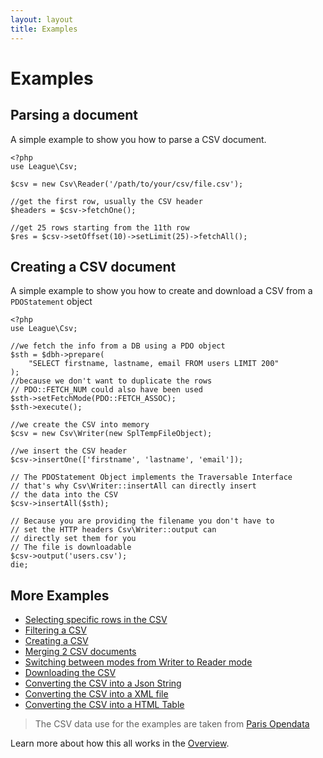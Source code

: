 ```yaml
---
layout: layout
title: Examples
---
```


# Examples

## Parsing a document

A simple example to show you how to parse a CSV document.

~~~.language-php
<?php
use League\Csv;

$csv = new Csv\Reader('/path/to/your/csv/file.csv');

//get the first row, usually the CSV header
$headers = $csv->fetchOne();

//get 25 rows starting from the 11th row
$res = $csv->setOffset(10)->setLimit(25)->fetchAll();
~~~
		
## Creating a CSV document

A simple example to show you how to create and download a CSV from a `PDOStatement` object

~~~.language-php
<?php
use League\Csv;

//we fetch the info from a DB using a PDO object
$sth = $dbh->prepare(
	"SELECT firstname, lastname, email FROM users LIMIT 200"
);
//because we don't want to duplicate the rows 
// PDO::FETCH_NUM could also have been used
$sth->setFetchMode(PDO::FETCH_ASSOC);
$sth->execute();

//we create the CSV into memory
$csv = new Csv\Writer(new SplTempFileObject);

//we insert the CSV header
$csv->insertOne(['firstname', 'lastname', 'email']);

// The PDOStatement Object implements the Traversable Interface
// that's why Csv\Writer::insertAll can directly insert
// the data into the CSV
$csv->insertAll($sth);

// Because you are providing the filename you don't have to 
// set the HTTP headers Csv\Writer::output can 
// directly set them for you
// The file is downloadable
$csv->output('users.csv');
die;
~~~

## More Examples

* [Selecting specific rows in the CSV](https://github.com/thephpleague/csv/blob/master/examples/extract.php)
* [Filtering a CSV](https://github.com/thephpleague/csv/blob/master/examples/filtering.php)
* [Creating a CSV](https://github.com/thephpleague/csv/blob/master/examples/writing.php)
* [Merging 2 CSV documents](https://github.com/thephpleague/csv/blob/master/examples/merge.php)
* [Switching between modes from Writer to Reader mode](https://github.com/thephpleague/csv/blob/master/examples/switchmode.php)
* [Downloading the CSV](https://github.com/thephpleague/csv/blob/master/examples/download.php)
* [Converting the CSV into a Json String](https://github.com/thephpleague/csv/blob/master/examples/json.php)
* [Converting the CSV into a XML file](https://github.com/thephpleague/csv/blob/master/examples/xml.php)
* [Converting the CSV into a HTML Table](https://github.com/thephpleague/csv/blob/master/examples/table.php)

> The CSV data use for the examples are taken from [Paris Opendata](http://opendata.paris.fr/opendata/jsp/site/Portal.jsp?document_id=60&portlet_id=121)

Learn more about how this all works in the [Overview](/overview).
